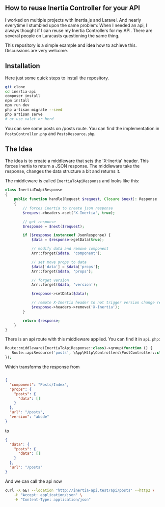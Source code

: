 ## How to reuse Inertia Controller for your API

I worked on multiple projects with Inertia.js and Laravel. And nearly everytime I stumbled upon the same problem: When I needed an api, I always thought if I can reuse my Inertia Controllers for my API.
There are several people on Laracasts questioning the same thing.

This repository is a simple example and idea how to achieve this. Discussions are very welcome.


## Installation
Here just some quick steps to install the repository.

```bash
git clone 
cd inertia-api
composer install
npm install
npm run dev
php artisan migrate --seed
php artisan serve
# or use valet or herd
```

You can see some posts on /posts route. You can find the implementation in `PostsController.php` and `PostsResource.php`.

## The Idea

The idea is to create a middleware that sets the 'X-Inertia' header. This forces Inertia to return a JSON response. The middleware take the response, changes the data structure a bit and returns it.

The middleware is called `InertiaToApiResponse` and looks like this:

```php
class InertiaToApiResponse
{
    public function handle(Request $request, Closure $next): Response
    {
        // forces inertia to create json response
        $request->headers->set('X-Inertia', true);

        // get response
        $response = $next($request);

        if ($response instanceof JsonResponse) {
            $data = $response->getData(true);

            // modify data and remove component
            Arr::forget($data, 'component');

            // set move props to data
            $data['data'] = $data['props'];
            Arr::forget($data, 'props');

            // forget version
            Arr::forget($data, 'version');

            $response->setData($data);

            // remote X-Inertia header to not trigger version change response of inertia middleware
            $response->headers->remove('X-Inertia');
        }

        return $response;
    }
}
```

There is an api route with this middleware applied. You can find it in `api.php`:

```php
Route::middleware(InertiaToApiResponse::class)->group(function () {
   Route::apiResource('posts', \App\Http\Controllers\PostController::class);
});
```

Which transforms the response from

```json

{
  "component": "Posts/Index",
  "props": {
    "posts": {
      "data": []
    }
  },
  "url": "/posts",
  "version": "abcde"
}
```

to
```json
{
  "data": {
    "posts": {
      "data": []
    }
  },
  "url": "/posts"
}
```

And we can call the api now
```bash
curl -X GET --location "http://inertia-api.test/api/posts" --http2 \
    -H "Accept: application/json" \
    -H "Content-Type: application/json"
```